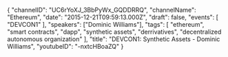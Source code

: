 {
    "channelID": "UC6rYoXJ_3BbPyWx_GQDDRRQ",
    "channelName": "Ethereum",
    "date": "2015-12-21T09:59:13.000Z",
    "draft": false,
    "events": [
        "DEVCON1"
    ],
    "speakers": ["Dominic Williams"],
    "tags": [
        "ethereum",
        "smart contracts",
        "dapp",
        "synthetic assets",
        "derrivatives",
        "decentralized autonomous organization"
    ],
    "title": "DEVCON1: Synthetic Assets - Dominic Williams",
    "youtubeID": "-nxtcHBoaZQ"
}
